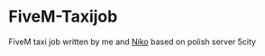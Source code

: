 # FiveM-Taxijob
FiveM taxi job written by me and [Niko](https://github.com/nikodevlol) based on polish server 5city

